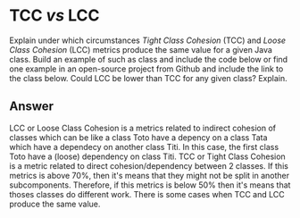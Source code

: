 # TCC *vs* LCC

Explain under which circumstances *Tight Class Cohesion* (TCC) and *Loose Class Cohesion* (LCC) metrics produce the same value for a given Java class. Build an example of such as class and include the code below or find one example in an open-source project from Github and include the link to the class below. Could LCC be lower than TCC for any given class? Explain.

## Answer
LCC or Loose Class Cohesion is a metrics related to indirect cohesion of classes which can be like a class Toto have a depency on a class Tata which have a dependecy on another class Titi. In this case, the first class Toto have a (loose) dependency on class Titi. 
TCC or Tight Class Cohesion is a metric related to direct cohesion/dependency between 2 classes. 
If this metrics is above 70%, then it's means that they might not be split in another subcomponents. Therefore, if this metrics is below 50% then it's means that thoses classes do different work.
There is some cases when TCC and LCC produce the same value. 
